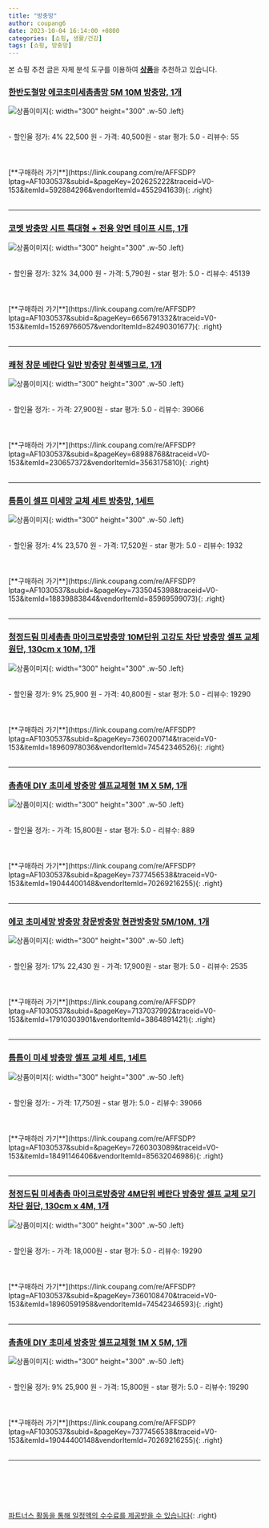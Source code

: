 ```yaml
---
title: "방충망"
author: coupang6
date: 2023-10-04 16:14:00 +0800
categories: [쇼핑, 생활/건강]
tags: [쇼핑, 방충망]
---
```


본 쇼핑 추천 글은 자체 분석 도구를 이용하여 [**상품**](https://link.coupang.com/a/bao1ui)을 추천하고 있습니다.

### [한반도철망 에코초미세촘촘망 5M 10M 방충망, 1개](https://link.coupang.com/re/AFFSDP?lptag=AF1030537&subid=&pageKey=202625222&traceid=V0-153&itemId=592884296&vendorItemId=4552941639)

![상품이미지](https://thumbnail10.coupangcdn.com/thumbnails/remote/230x230ex/image/vendor_inventory/51f0/ec1f7b3b5c4cabba87ddbb6387642f7bdffc42e4b56077a643b99cb3b892.jpg){: width="300" height="300" .w-50 .left}


<br>
- 할인율 정가: 4%  22,500   원
- 가격: 40,500원
- star 평가: 5.0
- 리뷰수: 55
<br>
<br>
<br>
<br>
[**구매하러 가기**](https://link.coupang.com/re/AFFSDP?lptag=AF1030537&subid=&pageKey=202625222&traceid=V0-153&itemId=592884296&vendorItemId=4552941639){: .right}
<br>
<br>

---

### [코멧 방충망 시트 특대형 + 전용 양면 테이프 시트, 1개](https://link.coupang.com/re/AFFSDP?lptag=AF1030537&subid=&pageKey=6656791332&traceid=V0-153&itemId=15269766057&vendorItemId=82490301677)

![상품이미지](https://thumbnail10.coupangcdn.com/thumbnails/remote/230x230ex/image/retail/images/4796687944390977-c48f3776-0410-45fd-b28b-d545587f6cae.jpg){: width="300" height="300" .w-50 .left}


<br>
- 할인율 정가: 32%  34,000   원
- 가격: 5,790원
- star 평가: 5.0
- 리뷰수: 45139
<br>
<br>
<br>
<br>
[**구매하러 가기**](https://link.coupang.com/re/AFFSDP?lptag=AF1030537&subid=&pageKey=6656791332&traceid=V0-153&itemId=15269766057&vendorItemId=82490301677){: .right}
<br>
<br>

---

### [쾌청 창문 베란다 일반 방충망 흰색벨크로, 1개](https://link.coupang.com/re/AFFSDP?lptag=AF1030537&subid=&pageKey=68988768&traceid=V0-153&itemId=230657372&vendorItemId=3563175810)

![상품이미지](https://thumbnail8.coupangcdn.com/thumbnails/remote/230x230ex/image/retail/images/1240571251491664-533ed83d-50c7-4c13-bd4b-64a02352fd48.jpg){: width="300" height="300" .w-50 .left}


<br>
- 할인율 정가: 
- 가격: 27,900원
- star 평가: 5.0
- 리뷰수: 39066
<br>
<br>
<br>
<br>
[**구매하러 가기**](https://link.coupang.com/re/AFFSDP?lptag=AF1030537&subid=&pageKey=68988768&traceid=V0-153&itemId=230657372&vendorItemId=3563175810){: .right}
<br>
<br>

---

### [틈틈이 셀프 미세망 교체 세트 방충망, 1세트](https://link.coupang.com/re/AFFSDP?lptag=AF1030537&subid=&pageKey=7335045398&traceid=V0-153&itemId=18839883844&vendorItemId=85969599073)

![상품이미지](https://thumbnail6.coupangcdn.com/thumbnails/remote/230x230ex/image/vendor_inventory/d83b/b12bb88ea7459c658594f6e6944d30ac9f3d3a74a7a4a36838037800b45a.jpg){: width="300" height="300" .w-50 .left}


<br>
- 할인율 정가: 4%  23,570   원
- 가격: 17,520원
- star 평가: 5.0
- 리뷰수: 1932
<br>
<br>
<br>
<br>
[**구매하러 가기**](https://link.coupang.com/re/AFFSDP?lptag=AF1030537&subid=&pageKey=7335045398&traceid=V0-153&itemId=18839883844&vendorItemId=85969599073){: .right}
<br>
<br>

---

### [청정드림 미세촘촘 마이크로방충망 10M단위 고강도 차단 방충망 셀프 교체 원단, 130cm x 10M, 1개](https://link.coupang.com/re/AFFSDP?lptag=AF1030537&subid=&pageKey=7360200714&traceid=V0-153&itemId=18960978036&vendorItemId=74542346526)

![상품이미지](https://thumbnail9.coupangcdn.com/thumbnails/remote/230x230ex/image/vendor_inventory/8b5a/d62d3f2d077e1f6ed3e70d7861cdd53c909a48f3165d2116014777e64069.jpg){: width="300" height="300" .w-50 .left}


<br>
- 할인율 정가: 9%  25,900   원
- 가격: 40,800원
- star 평가: 5.0
- 리뷰수: 19290
<br>
<br>
<br>
<br>
[**구매하러 가기**](https://link.coupang.com/re/AFFSDP?lptag=AF1030537&subid=&pageKey=7360200714&traceid=V0-153&itemId=18960978036&vendorItemId=74542346526){: .right}
<br>
<br>

---

### [촘촘애 DIY 초미세 방충망 셀프교체형 1M X 5M, 1개](https://link.coupang.com/re/AFFSDP?lptag=AF1030537&subid=&pageKey=7377456538&traceid=V0-153&itemId=19044400148&vendorItemId=70269216255)

![상품이미지](https://thumbnail9.coupangcdn.com/thumbnails/remote/230x230ex/image/vendor_inventory/05ff/a5fb1e4afc04a7535eb2a23730f4c04f863abbeeaaeb5ef9591ac275bba4.jpg){: width="300" height="300" .w-50 .left}


<br>
- 할인율 정가: 
- 가격: 15,800원
- star 평가: 5.0
- 리뷰수: 889
<br>
<br>
<br>
<br>
[**구매하러 가기**](https://link.coupang.com/re/AFFSDP?lptag=AF1030537&subid=&pageKey=7377456538&traceid=V0-153&itemId=19044400148&vendorItemId=70269216255){: .right}
<br>
<br>

---

### [에코 초미세망 방충망 창문방충망 현관방충망 5M/10M, 1개](https://link.coupang.com/re/AFFSDP?lptag=AF1030537&subid=&pageKey=7137037992&traceid=V0-153&itemId=17910303901&vendorItemId=3864891421)

![상품이미지](https://thumbnail6.coupangcdn.com/thumbnails/remote/230x230ex/image/vendor_inventory/8a9b/742a0b83ab3e0f77642a3d4660eb49b05e803e33f7d546c31e4e1718d7ff.jpg){: width="300" height="300" .w-50 .left}


<br>
- 할인율 정가: 17%  22,430   원
- 가격: 17,900원
- star 평가: 5.0
- 리뷰수: 2535
<br>
<br>
<br>
<br>
[**구매하러 가기**](https://link.coupang.com/re/AFFSDP?lptag=AF1030537&subid=&pageKey=7137037992&traceid=V0-153&itemId=17910303901&vendorItemId=3864891421){: .right}
<br>
<br>

---

### [틈틈이 미세 방충망 셀프 교체 세트, 1세트](https://link.coupang.com/re/AFFSDP?lptag=AF1030537&subid=&pageKey=7260303089&traceid=V0-153&itemId=18491146406&vendorItemId=85632046986)

![상품이미지](https://thumbnail8.coupangcdn.com/thumbnails/remote/230x230ex/image/vendor_inventory/f0ff/6db096014c6d5680a288a6022e1d8999038044d79b4028d0f04356dfb4ac.jpg){: width="300" height="300" .w-50 .left}


<br>
- 할인율 정가: 
- 가격: 17,750원
- star 평가: 5.0
- 리뷰수: 39066
<br>
<br>
<br>
<br>
[**구매하러 가기**](https://link.coupang.com/re/AFFSDP?lptag=AF1030537&subid=&pageKey=7260303089&traceid=V0-153&itemId=18491146406&vendorItemId=85632046986){: .right}
<br>
<br>

---

### [청정드림 미세촘촘 마이크로방충망 4M단위 베란다 방충망 셀프 교체 모기 차단 원단, 130cm x 4M, 1개](https://link.coupang.com/re/AFFSDP?lptag=AF1030537&subid=&pageKey=7360108470&traceid=V0-153&itemId=18960591958&vendorItemId=74542346593)

![상품이미지](https://thumbnail8.coupangcdn.com/thumbnails/remote/230x230ex/image/vendor_inventory/db2a/8174e03acc558a5336c317ae0bdfdbc15f6eb4cfd3ecc97b861d9ed4f9e2.jpg){: width="300" height="300" .w-50 .left}


<br>
- 할인율 정가: 
- 가격: 18,000원
- star 평가: 5.0
- 리뷰수: 19290
<br>
<br>
<br>
<br>
[**구매하러 가기**](https://link.coupang.com/re/AFFSDP?lptag=AF1030537&subid=&pageKey=7360108470&traceid=V0-153&itemId=18960591958&vendorItemId=74542346593){: .right}
<br>
<br>

---

### [촘촘애 DIY 초미세 방충망 셀프교체형 1M X 5M, 1개](https://link.coupang.com/re/AFFSDP?lptag=AF1030537&subid=&pageKey=7377456538&traceid=V0-153&itemId=19044400148&vendorItemId=70269216255)

![상품이미지](https://thumbnail9.coupangcdn.com/thumbnails/remote/230x230ex/image/vendor_inventory/05ff/a5fb1e4afc04a7535eb2a23730f4c04f863abbeeaaeb5ef9591ac275bba4.jpg){: width="300" height="300" .w-50 .left}


<br>
- 할인율 정가: 9%  25,900   원
- 가격: 15,800원
- star 평가: 5.0
- 리뷰수: 19290
<br>
<br>
<br>
<br>
[**구매하러 가기**](https://link.coupang.com/re/AFFSDP?lptag=AF1030537&subid=&pageKey=7377456538&traceid=V0-153&itemId=19044400148&vendorItemId=70269216255){: .right}
<br>
<br>

---
<br><br><br><br><br> [파트너스 활동을 통해 일정액의 수수료를 제공받을 수 있습니다](https://link.coupang.com/a/bao1ui){: .right}